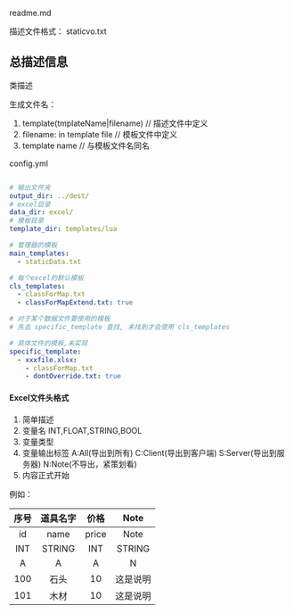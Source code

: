 readme.md

描述文件格式：
staticvo.txt

总描述信息
---------------
类描述


生成文件名： 
1. template(tmplateName|filename)           // 描述文件中定义
2. filename:  in template file              // 模板文件中定义
3. template name                            // 与模板文件名同名         



config.yml
~~~ yml

# 输出文件夹
output_dir: ../dest/
# excel目录
data_dir: excel/
# 模板目录
template_dir: templates/lua

# 管理器的模板
main_templates:
  - staticData.txt

# 每个excel的默认模板
cls_templates:
  - classForMap.txt
  - classForMapExtend.txt: true

# 对于某个数据文件要使用的模板
# 先去 specific_template 查找, 未找到才会使用 cls_templates

# 具体文件的模板,未实现
specific_template:
  - xxxfile.xlsx:
    - classForMap.txt
    - dontOverride.txt: true

~~~


#### Excel文件头格式

1. 简单描述
2. 变量名 INT,FLOAT,STRING,BOOL
3. 变量类型
4. 变量输出标签 A:All(导出到所有) C:Client(导出到客户端) S:Server(导出到服务器) N:Note(不导出，紧策划看)
5. 内容正式开始

例如：

| 序号 | 道具名字 |  价格 |   Note   |
|:----:|:--------:|:-----:|:--------:|
|  id  |   name   | price |   Note   |
|  INT |  STRING  |  INT  |  STRING  |
|   A  |     A    |   A   |     N    |
|  100 |   石头   |   10  | 这是说明 |
|  101 |   木材   |   10  | 这是说明 |
